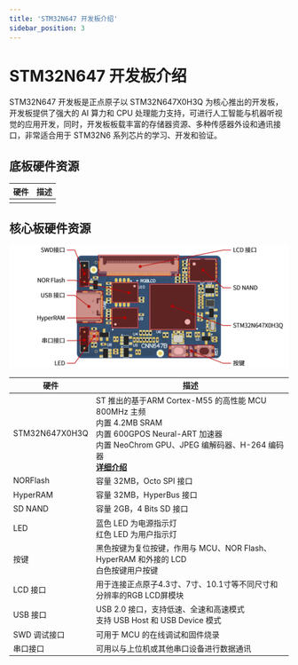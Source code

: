 ```yaml
---
title: 'STM32N647 开发板介绍'
sidebar_position: 3
---
```


# STM32N647 开发板介绍

<!-- ![stm32n647 board show](./img/stm32n647-board-show.png) -->

STM32N647 开发板是正点原子以 STM32N647X0H3Q 为核心推出的开发板，开发板提供了强大的 AI 算力和 CPU 处理能力支持，可进行人工智能与机器听视觉的应用开发，同时，开发板板载丰富的存储器资源、多种传感器外设和通讯接口，非常适合用于 STM32N6 系列芯片的学习、开发和验证。

## 底板硬件资源

<!-- ![dnn647 hardware](./img/dnn647-hardware.png) -->

| 硬件 | 描述 |
| --- | --- |
|  |  |

## 核心板硬件资源

![cnn647b hardware](./img/cnn647b-hardware.png)

| 硬件 | 描述 |
| --- | --- |
| STM32N647X0H3Q | ST 推出的基于ARM Cortex-M55 的高性能 MCU<br />800MHz 主频<br />内置 4.2MB SRAM<br />内置 600GPOS Neural-ART 加速器<br />内置 NeoChrom GPU、JPEG 编解码器、H-264 编码器<br />[**详细介绍**](./stm32n6-introduction.md) |
| NORFlash | 容量 32MB，Octo SPI 接口 |
| HyperRAM | 容量 32MB，HyperBus 接口 |
| SD NAND | 容量 2GB，4 Bits SD 接口 |
| LED | 蓝色 LED 为电源指示灯<br />红色 LED 为用户指示灯 |
| 按键 | 黑色按键为复位按键，作用与 MCU、NOR Flash、HyperRAM 和外接的 LCD<br />白色按键用户按键 |
| LCD 接口 | 用于连接正点原子4.3寸、7寸、10.1寸等不同尺寸和分辨率的RGB LCD屏模块 |
| USB 接口 | USB 2.0 接口，支持低速、全速和高速模式<br />支持 USB Host 和 USB Device 模式 |
| SWD 调试接口 | 可用于 MCU 的在线调试和固件烧录 |
| 串口接口 | 可用以与上位机或其他串口设备进行数据通讯 |